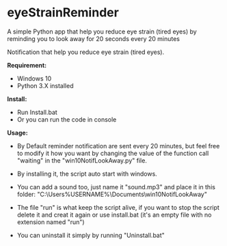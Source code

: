 # eyeStrainReminder
A simple Python app that help you reduce eye strain (tired eyes) by reminding you to look away for 20 seconds every 20 minutes

Notification that help you reduce eye strain (tired eyes).

**Requirement:**
- Windows 10
- Python 3.X installed

**Install:**
- Run Install.bat
- Or you can run the code in console

**Usage:**
- By Default reminder notification are sent every 20 minutes, but feel free to modify it how you want by changing the value of the function call "waiting" in the "win10NotifLookAway.py" file.
  
- By installing it, the script auto start with windows.

- You can add a sound too, just name it "sound.mp3" and place it in this folder: "C:\Users\%USERNAME%\Documents\win10NotifLookAway"

- The file "run" is what keep the script alive, if you want to stop the script delete it and creat it again or use install.bat (it's an empty file with no extension named "run")
  
- You can uninstall it simply by running "Uninstall.bat"
